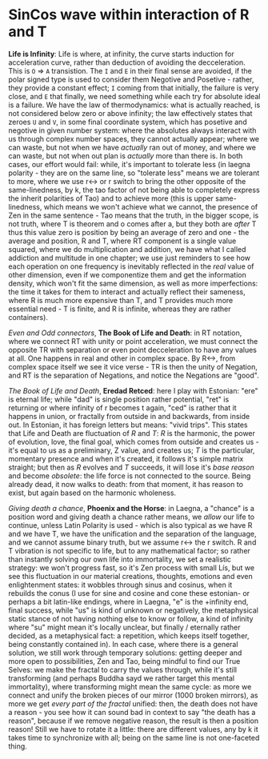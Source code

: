 # SinCos wave within interaction of R and T

__Life is Infinity__: Life is where, at infinity, the curve starts induction for acceleration curve, rather than deduction of avoiding the decceleration. This is `O` => `A` transistion. The `I` and `E` in their final sense are avoided, if the polar signed type is used to consider them Negotive and Posetive - rather, they provide a constant effect; `I` coming from that initially, the failure is very close, and `E` that finally, we need something while each try for absolute ideal is a failure. We have the law of thermodynamics: what is actually reached, is not considered below zero or above infinity; the law effectively states that zeroes `U` and `V`, in some final coordinate system, which has posetive and negotive in given number system: where the absolutes always interact with us through complex number spaces, they cannot actually appear; where we can waste, but not when we have _actually_ ran out of money, and where we can waste, but not when out plan is _actually_ more than there is. In both cases, our effort would fail: while, it's important to tolerate less (in laegna polarity - they are on the same line, so "tolerate less" means we are tolerant to more, where we use r<-> or r switch to bring the other opposite of the same-linedness, by k, the tao factor of not being able to completely express the inherit polarities of Tao) and to achieve more (this is upper same-linedness, which means we won't achieve what we cannot, the presence of Zen in the same sentence - Tao means that the truth, in the bigger scope, is not truth, where T is theorem and o comes after a, but they both are _after_ T thus this value zero is position by being an average of zero and one - the average and position, R and T, where RT component is a single value squared, where we do multiplication and addition, we have what I called addiction and multitude in one chapter; we use just reminders to see how each operation on one frequency is inevitably reflected in the _real_ value of other dimension, even if we componentize them and get the information density, which won't fit the same dimension, as well as more imperfections: the time it takes for them to interact and actually reflect their sameness, where R is much more expensive than T, and T provides much more essential need - T is finite, and R is infinite, whereas they are rather containers).

_Even and Odd connectors_, __The Book of Life and Death__: in RT notation, where we connect RT with unity or point acceleration, we must connect the opposite TR with separation or even point decceleration to have any values at all. One happens in real and other in complex space. By R<->, from complex space itself we see it vice verse - TR is then the unity of Negation, and RT is the separation of Negations, and notice the Negations are "good".

_The Book of Life and Death_, __Eredad Retced__: here I play with Estonian: "ere" is eternal life; while "dad" is single position rather potential, "ret" is returning or where infinity of r becomes t again, "ced" is rather that it happens in union, or fractally from outside in and backwards, from inside out. In Estonian, it has foreign letters but means: "vivid trips". This states that Life and Death are fluctuation of _R_ and _T_: _R_ is the harmonic, the power of evolution, love, the final goal, which comes from outside and creates us - it's equal to us as a preliminary, Z value, and creates us; _T_ is the particular, momentary presence and when it's created, it follows it's simple matrix straight; but then as _R_ evolves and _T_ succeeds, it will lose it's _base reason_ and become _obsolete_: the life force is not connected to the source. Being already dead, it now walks to death: from that moment, it has reason to exist, but again based on the harmonic wholeness.

_Giving death a chance_, __Phoenix and the Horse__: in Laegna, a "chance" is a position word and giving death a chance rather means, we _allow_ our life to continue, unless Latin Polarity is used - which is also typical as we have R and we have T, we have the unification and the separation of the language, and we cannot assume binary truth, but we assume r<-> the r switch. R and T vibration is not specific to life, but to any mathematical factor; so rather than instantly solving our own life into immortality, we set a realistic strategy: we won't progress fast, so it's Zen process with small Lís, but we see this fluctuation in our material creations, thoughts, emotions and even enlightenment states: it wobbles through sinus and cosinus, when it rebuilds the conus (I use for sine and cosine and cone these estonian- or perhaps a bit latin-like endings, where in Laegna, "e" is the +infinity end, final success, while "us" is kind of unknown or negatively, the metaphysical static stance of not having nothing else to know or follow, a kind of infinity where "su" might mean it's locally unclear, but finally / eternally rather decided, as a metaphysical fact: a repetition, which keeps itself together, being constantly contained in). In each case, where there is a general solution, we still work through temporary solutions: getting deeper and more open to possibilities, Zen and Tao, being mindful to find our True Selves: we make the fractal to carry the values through, while it's still transforming (and perhaps Buddha sayd we rather target this mental immortality), where transforming might mean the same cycle: as more we connect and unify the broken pieces of our mirror (1000 broken mirrors), as more we get *every part of the fractal* unified: then, the death does not have a reason - you see how it can sound bad in context to say "the death has a reason", because if we remove negative reason, the result is then a position reason! Still we have to rotate it a little: there are different values, any by k it takes time to synchronize with all; being on the same line is not one-faceted thing.
